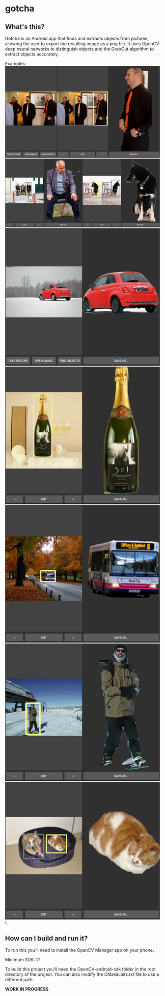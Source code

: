 # gotcha

## What's this?
Gotcha is an Android app that finds and extracts objects from pictures, allowing the user to export the resulting image as a png file. It uses OpenCV deep neural networks to distinguish objects and the GrabCut algorithm to extract objects accurately.

Examples:\
![example0](img/example0.jpg?raw=true "Example 0")\
![example1](img/example1.jpg?raw=true "Example 1")\
![example2](img/example2.jpg?raw=true "Example 2")\
![example3](img/example3.jpg?raw=true "Example 3")\
![example4](img/example4.jpg?raw=true "Example 4")\
![example5](img/example5.jpg?raw=true "Example 5")\
![example6](img/example6.jpg?raw=true "Example 6")\

## How can I build and run it?
To run this you'll need to install the OpenCV Manager app on your phone.

Minimum SDK: 21

To build this project you'll need the OpenCV-android-sdk folder in the root directory of the project. You can also modify the CMakeLists.txt file to use a different path.

**WORK IN PROGRESS**
